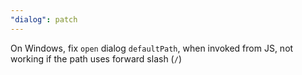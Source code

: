 ```yaml
---
"dialog": patch
---
```


On Windows, fix `open` dialog `defaultPath`, when invoked from JS, not working if the path uses forward slash (`/`)
